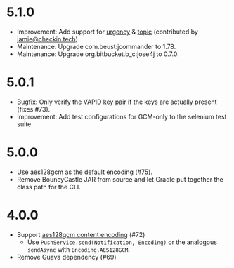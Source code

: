 # 5.1.0

* Improvement: Add support for [urgency](https://tools.ietf.org/html/rfc8030#section-5.3) & [topic](https://tools.ietf.org/html/rfc8030#section-5.4) (contributed by jamie@checkin.tech).
* Maintenance: Upgrade com.beust:jcommander to 1.78.
* Maintenance: Upgrade org.bitbucket.b\_c:jose4j to 0.7.0.

# 5.0.1

* Bugfix: Only verify the VAPID key pair if the keys are actually present (fixes #73).
* Improvement: Add test configurations for GCM-only to the selenium test suite.

# 5.0.0

* Use aes128gcm as the default encoding (#75).
* Remove BouncyCastle JAR from source and let Gradle put together the class path for the CLI.

# 4.0.0

* Support [aes128gcm content encoding](https://tools.ietf.org/html/draft-ietf-httpbis-encryption-encoding-09#section-2) (#72)
  * Use `PushService.send(Notification, Encoding)` or the analogous `sendAsync` with `Encoding.AES128GCM`.
* Remove Guava dependency (#69)

